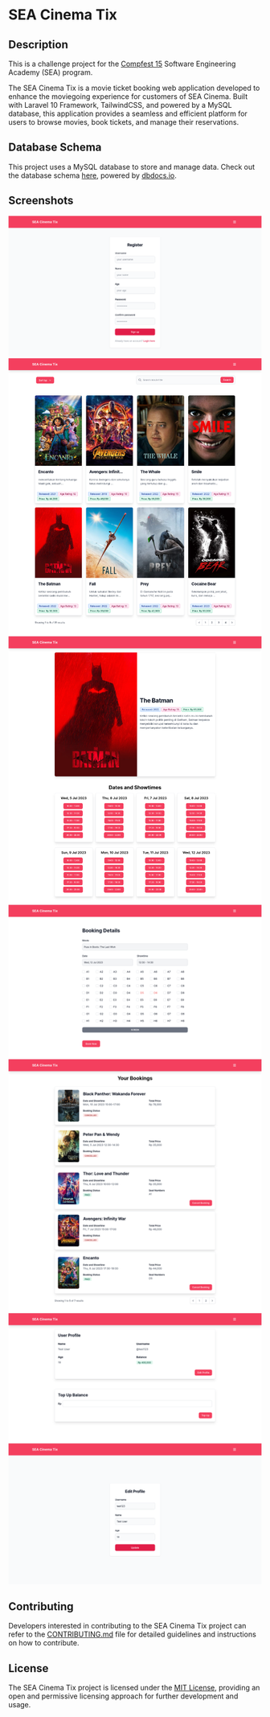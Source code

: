 # SEA Cinema Tix

## Description

This is a challenge project for the [Compfest 15](https://compfest.id/) Software Engineering Academy (SEA) program.

The SEA Cinema Tix is a movie ticket booking web application developed to enhance the moviegoing experience for customers of SEA Cinema. Built with Laravel 10 Framework, TailwindCSS, and powered by a MySQL database, this application provides a seamless and efficient platform for users to browse movies, book tickets, and manage their reservations.

## Database Schema

This project uses a MySQL database to store and manage data. Check out the database schema [here](https://dbdocs.io/bagashiz/sea_cinema_tix), powered by [dbdocs.io](https://dbdocs.io/).

## Screenshots

![Register Page](public/images/screenshots/register.png)
![Home Page](public/images/screenshots/homepage.png)
![Movie Page](public/images/screenshots/movie.png)
![Booking Page](public/images/screenshots/book.png)
![Booking History Page](public/images/screenshots/bookings.png)
![Profile Page](public/images/screenshots/profile.png)
![Edit Profile Page](public/images/screenshots/edit.png)

## Contributing

Developers interested in contributing to the SEA Cinema Tix project can refer to the [CONTRIBUTING.md](CONTRIBUTING.md) file for detailed guidelines and instructions on how to contribute.

## License

The SEA Cinema Tix project is licensed under the [MIT License](LICENSE), providing an open and permissive licensing approach for further development and usage.
